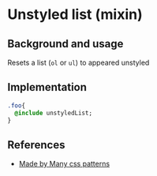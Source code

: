 # Unstyled list (mixin)

## Background and usage

Resets a list (`ol` or `ul`) to appeared unstyled

## Implementation

```sass
.foo{
  @include unstyledList;
}
```

## References

- [Made by Many css patterns](http://madebymany.github.io/css-patterns/#mixin-unstyled-list)

